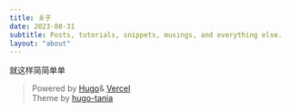 ```yaml
---
title: 关于
date: 2023-08-31
subtitle: Posts, tutorials, snippets, musings, and everything else.
layout: "about"
---
```

就这样简简单单

> Powered by [Hugo](https://gohugo.io/ "Hugo")& [Vercel](https://vercel.com/ "Vercel")<br>Theme by [hugo-tania](https://github.com/WingLim/hugo-tania "hugo-tania")